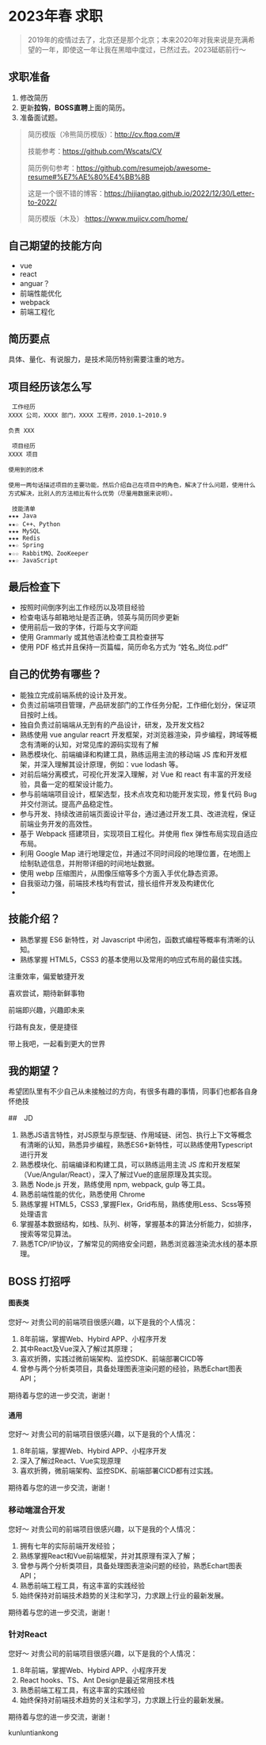 # 2023年春 求职

> 2019年的疫情过去了，北京还是那个北京；本来2020年对我来说是充满希望的一年，即使这一年让我在黑暗中度过，已然过去。2023砥砺前行～ 

## 求职准备

1. 修改简历
2. 更新**拉钩**，**BOSS直聘**上面的简历。
3. 准备面试题。

> 简历模版（冷熊简历模版）：http://cv.ftqq.com/#
>
> 技能参考：https://github.com/Wscats/CV
>
> 简历例句参考：https://github.com/resumejob/awesome-resume#%E7%AE%80%E4%BB%8B
>
> 这是一个很不错的博客：https://hijiangtao.github.io/2022/12/30/Letter-to-2022/
>
> 简历模版（木及）:https://www.mujicv.com/home/

## 自己期望的技能方向

- vue
- react
- anguar？
- 前端性能优化
- webpack
- 前端工程化


## 简历要点

具体、量化、有说服力，是技术简历特别需要注重的地方。

## 项目经历该怎么写
```
 工作经历
XXXX 公司，XXXX 部门，XXXX 工程师，2010.1~2010.9

负责 XXX

 项目经历
XXXX 项目

使用到的技术

使用一两句话描述项目的主要功能，然后介绍自己在项目中的角色，解决了什么问题，使用什么方式解决，比别人的方法相比有什么优势（尽量用数据来说明）。

 技能清单
★★★ Java
★★☆ C++、Python
★★★ MySQL
★★★ Redis
★★☆ Spring
★☆☆ RabbitMQ、ZooKeeper
★★☆ JavaScript
```

## 最后检查下

- 按照时间倒序列出工作经历以及项目经验
- 检查电话与邮箱地址是否正确，领英与简历同步更新
- 使用前后一致的字体，行距与文字间距
- 使用 Grammarly 或其他语法检查工具检查拼写
- 使用 PDF 格式并且保持一页篇幅，简历命名方式为 “姓名_岗位.pdf”

## 自己的优势有哪些？
- 能独立完成前端系统的设计及开发。
- 负责过前端项目管理，产品研发部门的工作任务分配，工作细化划分，保证项目按时上线。
- 独自负责过前端端从无到有的产品设计，研发，及开发文档2
- 熟练使用 vue angular reacrt 开发框架，对浏览器渲染，异步编程，跨域等概念有清晰的认知，对常见库的源码实现有了解
- 熟悉模块化、前端编译和构建工具，熟练运用主流的移动端 JS 库和开发框架，并深入理解其设计原理，例如：vue lodash 等。
- 对前后端分离模式，可视化开发深入理解，对 Vue 和 react 有丰富的开发经验，具备一定的框架设计能力。
- 参与前端端项目设计，框架选型，技术点攻克和功能开发实现，修复代码 Bug 并交付测试。提高产品稳定性。
- 参与开发、持续改进前端页面设计平台，通过通过开发工具、改进流程，保证前端业务开发的高效性。
- 基于 Webpack 搭建项目，实现项目工程化。并使用 flex 弹性布局实现自适应布局。
- 利用 Google Map 进行地理定位，并通过不同时间段的地理位置，在地图上绘制轨迹信息，并附带详细的时间地址数据。
- 使用 webp 压缩图片，从图像压缩等多个方面入手优化静态资源。
- 自我驱动力强，前端技术栈均有尝试，擅长组件开发及构建优化
- 


## 技能介绍？
- 熟悉掌握 ES6 新特性，对 Javascript 中闭包，函数式编程等概率有清晰的认知。
- 熟练掌握 HTML5，CSS3 的基本使用以及常用的响应式布局的最佳实践。


注重效率，偏爱敏捷开发

喜欢尝试，期待新鲜事物

前端即兴趣，兴趣即未来

行路有良友，便是捷径

带上我吧，一起看到更大的世界

## 我的期望？
希望团队里有不少自己从未接触过的方向，有很多有趣的事情，同事们也都各自身怀绝技

##　JD

1. 熟悉JS语言特性，对JS原型与原型链、作用域链、闭包、执行上下文等概念有清晰的认知，熟悉异步编程，熟悉ES6+新特性，可以熟练使用Typescript进行开发
2. 熟悉模块化、前端编译和构建工具，可以熟练运用主流 JS 库和开发框架（Vue/Angular/React），深入了解过Vue的底层原理及其实现。
3. 熟悉 Node.js 开发，熟练使用 npm, webpack, gulp 等工具。
4. 熟悉前端性能的优化，熟悉使用 Chrome
5. 熟练掌握 HTML5，CSS3 ,掌握Flex，Grid布局，熟练使用Less、Scss等预处理语言
6. 掌握基本数据结构，如栈、队列、树等，掌握基本的算法分析能力，如排序，搜索等常见算法。
7. 熟悉TCP/IP协议，了解常见的网络安全问题，熟悉浏览器渲染流水线的基本原理。

## BOSS 打招呼

#### 图表类

您好～ 对贵公司的前端项目很感兴趣，以下是我的个人情况：

1. 8年前端，掌握Web、Hybird APP、小程序开发
2. 其中React及Vue深入了解过其原理；
3. 喜欢折腾，实践过微前端架构、监控SDK、前端部署CICD等
4. 曾参与两个分析类项目，具备处理图表渲染问题的经验，熟悉Echart图表API；

期待着与您的进一步交流，谢谢！

#### 通用

您好～ 对贵公司的前端项目很感兴趣，以下是我的个人情况：

1. 8年前端，掌握Web、Hybird APP、小程序开发
2. 深入了解过React、Vue实现原理
3. 喜欢折腾，微前端架构、监控SDK、前端部署CICD都有过实践。

期待着与您的进一步交流，谢谢！

### 移动端混合开发

您好～ 对贵公司的前端项目很感兴趣，以下是我的个人情况：

1. 拥有七年的实际前端开发经验；
2. 熟练掌握React和Vue前端框架，并对其原理有深入了解；
3. 曾参与两个分析类项目，具备处理图表渲染问题的经验，熟悉Echart图表API；
4. 熟悉前端工程工具，有这丰富的实践经验
5. 始终保持对前端技术趋势的关注和学习，力求跟上行业的最新发展。

期待着与您的进一步交流，谢谢！

### 针对React

您好～ 对贵公司的前端项目很感兴趣，以下是我的个人情况：

1. 8年前端，掌握Web、Hybird APP、小程序开发
2. React hooks、TS、Ant Design是最近常用技术栈
3. 熟悉前端工程工具，有这丰富的实践经验
4. 始终保持对前端技术趋势的关注和学习，力求跟上行业的最新发展。

期待着与您的进一步交流，谢谢！









kunluntiankong







